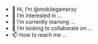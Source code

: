 - 👋 Hi, I’m @mobilegamerxy
- 👀 I’m interested in ...
- 🌱 I’m currently learning ...
- 💞️ I’m looking to collaborate on ...
- 📫 How to reach me ...

<!---
mobilegamerxy/mobilegamerxy is a ✨ special ✨ repository because its `README.md` (this file) appears on your GitHub profile.
You can click the Preview link to take a look at your changes.
--->
